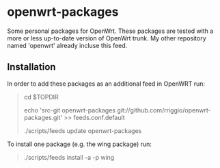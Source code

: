 openwrt-packages
================

Some personal packages for OpenWrt. These packages are tested with a more or 
less up-to-date version of OpenWrt trunk. My other repository named 'openwrt'
already incluse this feed.


Installation
------------

In order to add these packages as an additional feed in OpenWRT run:

> cd $TOPDIR
> 
> echo 'src-git openwrt-packages git://github.com/rriggio/openwrt-packages.git' >> feeds.conf.default
>
> ./scripts/feeds update openwrt-packages

To install one package (e.g. the wing package) run:

> ./scripts/feeds install -a -p wing

